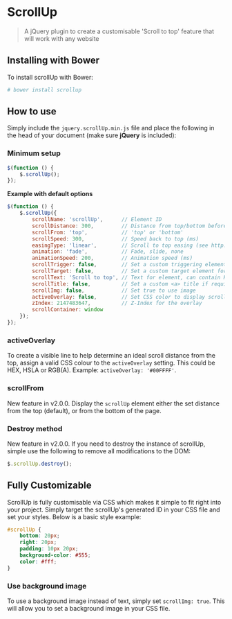# ScrollUp
> A jQuery plugin to create a customisable 'Scroll to top' feature that will work with any website

## Installing with Bower

To install scrollUp with Bower:

```bash
# bower install scrollup
```

## How to use

Simply include the `jquery.scrollUp.min.js` file and place the following in the head of your document (make sure **jQuery** is included):

### Minimum setup

```js
$(function () {
    $.scrollUp();
});
```

**Example with default options**

```js
$(function () {
    $.scrollUp({
        scrollName: 'scrollUp',      // Element ID
        scrollDistance: 300,         // Distance from top/bottom before showing element (px)
        scrollFrom: 'top',           // 'top' or 'bottom'
        scrollSpeed: 300,            // Speed back to top (ms)
        easingType: 'linear',        // Scroll to top easing (see http://easings.net/)
        animation: 'fade',           // Fade, slide, none
        animationSpeed: 200,         // Animation speed (ms)
        scrollTrigger: false,        // Set a custom triggering element. Can be an HTML string or jQuery object
        scrollTarget: false,         // Set a custom target element for scrolling to. Can be element or number
        scrollText: 'Scroll to top', // Text for element, can contain HTML
        scrollTitle: false,          // Set a custom <a> title if required.
        scrollImg: false,            // Set true to use image
        activeOverlay: false,        // Set CSS color to display scrollUp active point, e.g '#00FFFF'
        zIndex: 2147483647,          // Z-Index for the overlay
        scrollContainer: window
    });
});
```

### activeOverlay

To create a visible line to help determine an ideal scroll distance from the top,
assign a valid CSS colour to the `activeOverlay` setting. This could be HEX, HSLA or RGB(A).
Example: `activeOverlay: '#00FFFF'`.


### scrollFrom

New feature in v2.0.0. Display the `scrollUp` element either the set distance from the top (default),
or from the bottom of the page.

### Destroy method

New feature in v2.0.0. If you need to destroy the instance of scrollUp,
simple use the following to remove all modifications to the DOM:

```js
$.scrollUp.destroy();
```


## Fully Customizable
ScrollUp is fully customisable via CSS which makes it simple to fit right into your project.
Simply target the scrollUp's generated ID in your CSS file and set your styles.
Below is a basic style example:

```css
#scrollUp {
    bottom: 20px;
    right: 20px;
    padding: 10px 20px;
    background-color: #555;
    color: #fff;
}
```

### Use background image

To use a background image instead of text, simply set `scrollImg: true`.
This will allow you to set a background image in your CSS file.
